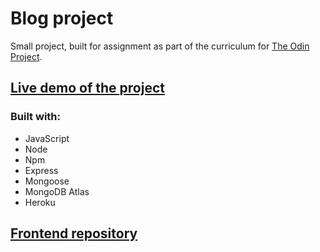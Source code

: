 # Blog project

Small project, built for assignment as part of the curriculum for [The Odin Project](https://www.theodinproject.com/).

## [Live demo of the project](https://sebapkfd.github.io/blog-front/)

### Built with: 
* JavaScript
* Node
* Npm
* Express
* Mongoose
* MongoDB Atlas
* Heroku

## [Frontend repository](https://github.com/sebapkfd/blog-front)